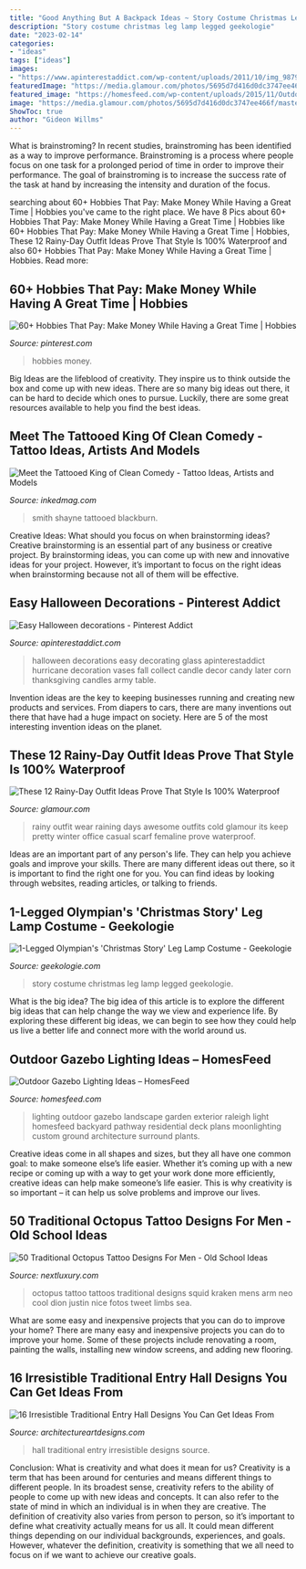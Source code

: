 ```yaml
---
title: "Good Anything But A Backpack Ideas ~ Story Costume Christmas Leg Lamp Legged Geekologie"
description: "Story costume christmas leg lamp legged geekologie"
date: "2023-02-14"
categories:
- "ideas"
tags: ["ideas"]
images:
- "https://www.apinterestaddict.com/wp-content/uploads/2011/10/img_9879.jpg"
featuredImage: "https://media.glamour.com/photos/5695d7d416d0dc3747ee466f/master/pass/fashion-2015-10-rainy-day-outfit-idea-atlantic-pacific-main.jpg"
featured_image: "https://homesfeed.com/wp-content/uploads/2015/11/Outdoor-Lighting-For-Gazebo-And-Garden-Surround-With-Plants.jpg"
image: "https://media.glamour.com/photos/5695d7d416d0dc3747ee466f/master/pass/fashion-2015-10-rainy-day-outfit-idea-atlantic-pacific-main.jpg"
ShowToc: true
author: "Gideon Willms"
---
```



What is brainstroming?
In recent studies, brainstroming has been identified as a way to improve performance. Brainstroming is a process where people focus on one task for a prolonged period of time in order to improve their performance. The goal of brainstroming is to increase the success rate of the task at hand by increasing the intensity and duration of the focus.

	

		
searching about 60+ Hobbies That Pay: Make Money While Having a Great Time | Hobbies you've came to the right place. We have 8 Pics about 60+ Hobbies That Pay: Make Money While Having a Great Time | Hobbies like 60+ Hobbies That Pay: Make Money While Having a Great Time | Hobbies, These 12 Rainy-Day Outfit Ideas Prove That Style Is 100% Waterproof and also 60+ Hobbies That Pay: Make Money While Having a Great Time | Hobbies. Read more:
		
    
## 60+ Hobbies That Pay: Make Money While Having A Great Time | Hobbies

<img loading=lazy src="https://i.pinimg.com/736x/e6/82/4a/e6824a77f3969a929cd698fa29a90ebb.jpg" onerror="this.onerror=null;this.src='https://tse4.mm.bing.net/th?id=OIP.h3QD6k9myLPcOc2BcI3JbAAAAA&amp;pid=15.1';" alt="60+ Hobbies That Pay: Make Money While Having a Great Time | Hobbies">

_Source: pinterest.com_

>hobbies money. 

	

Big Ideas are the lifeblood of creativity. They inspire us to think outside the box and come up with new ideas. There are so many big ideas out there, it can be hard to decide which ones to pursue. Luckily, there are some great resources available to help you find the best ideas.

    
## Meet The Tattooed King Of Clean Comedy - Tattoo Ideas, Artists And Models

<img loading=lazy src="https://www.inkedmag.com/.image/c_limit%2Ccs_srgb%2Cfl_progressive%2Cq_auto:good%2Cw_700/MTY5MTQwNTk4NTg5MTA1NDQx/_50a2955.jpg" onerror="this.onerror=null;this.src='https://tse1.mm.bing.net/th?id=OIP.pi5lw5AyGlPKRudvTqVmGgHaLH&amp;pid=15.1';" alt="Meet the Tattooed King of Clean Comedy - Tattoo Ideas, Artists and Models">

_Source: inkedmag.com_

>smith shayne tattooed blackburn. 

	

Creative Ideas: What should you focus on when brainstorming ideas?
Creative brainstorming is an essential part of any business or creative project. By brainstorming ideas, you can come up with new and innovative ideas for your project. However, it’s important to focus on the right ideas when brainstorming because not all of them will be effective.

    
## Easy Halloween Decorations - Pinterest Addict

<img loading=lazy src="https://www.apinterestaddict.com/wp-content/uploads/2011/10/img_9879.jpg" onerror="this.onerror=null;this.src='https://tse1.mm.bing.net/th?id=OIP.1l8rL6i_Yce-Gq51ncRwLAHaLH&amp;pid=15.1';" alt="Easy Halloween decorations - Pinterest Addict">

_Source: apinterestaddict.com_

>halloween decorations easy decorating glass apinterestaddict hurricane decoration vases fall collect candle decor candy later corn thanksgiving candles army table. 

	

Invention ideas are the key to keeping businesses running and creating new products and services. From diapers to cars, there are many inventions out there that have had a huge impact on society. Here are 5 of the most interesting invention ideas on the planet.

    
## These 12 Rainy-Day Outfit Ideas Prove That Style Is 100% Waterproof

<img loading=lazy src="https://media.glamour.com/photos/5695d7d416d0dc3747ee466f/master/pass/fashion-2015-10-rainy-day-outfit-idea-atlantic-pacific-main.jpg" onerror="this.onerror=null;this.src='https://tse3.mm.bing.net/th?id=OIP.-WF765OITceZE_hHjLtJoAHaLH&amp;pid=15.1';" alt="These 12 Rainy-Day Outfit Ideas Prove That Style Is 100% Waterproof">

_Source: glamour.com_

>rainy outfit wear raining days awesome outfits cold glamour its keep pretty winter office casual scarf femaline prove waterproof. 

	

Ideas are an important part of any person's life. They can help you achieve goals and improve your skills. There are many different ideas out there, so it is important to find the right one for you. You can find ideas by looking through websites, reading articles, or talking to friends.

    
## 1-Legged Olympian&#039;s &#039;Christmas Story&#039; Leg Lamp Costume - Geekologie

<img loading=lazy src="https://geekologie.com/2012/10/31/christmas-story-lamp-costume.jpg" onerror="this.onerror=null;this.src='https://tse4.mm.bing.net/th?id=OIP.I6PYi5a2QazbCpBPJppqJwHaNO&amp;pid=15.1';" alt="1-Legged Olympian&#039;s &#039;Christmas Story&#039; Leg Lamp Costume - Geekologie">

_Source: geekologie.com_

>story costume christmas leg lamp legged geekologie. 

	

What is the big idea?
The big idea of this article is to explore the different big ideas that can help change the way we view and experience life. By exploring these different big ideas, we can begin to see how they could help us live a better life and connect more with the world around us.

    
## Outdoor Gazebo Lighting Ideas – HomesFeed

<img loading=lazy src="https://homesfeed.com/wp-content/uploads/2015/11/Outdoor-Lighting-For-Gazebo-And-Garden-Surround-With-Plants.jpg" onerror="this.onerror=null;this.src='https://tse3.mm.bing.net/th?id=OIP.niSucKfzT0pQdTY-z0WVqgHaKV&amp;pid=15.1';" alt="Outdoor Gazebo Lighting Ideas – HomesFeed">

_Source: homesfeed.com_

>lighting outdoor gazebo landscape garden exterior raleigh light homesfeed backyard pathway residential deck plans moonlighting custom ground architecture surround plants. 

	

Creative ideas come in all shapes and sizes, but they all have one common goal: to make someone else’s life easier. Whether it’s coming up with a new recipe or coming up with a way to get your work done more efficiently, creative ideas can help make someone’s life easier. This is why creativity is so important – it can help us solve problems and improve our lives.

    
## 50 Traditional Octopus Tattoo Designs For Men - Old School Ideas

<img loading=lazy src="http://nextluxury.com/wp-content/uploads/teal-traditional-octopus-mens-arm-tattoo.jpg" onerror="this.onerror=null;this.src='https://tse2.mm.bing.net/th?id=OIP.Ls5eL64EDZ955yLHcT2OwAHaLH&amp;pid=15.1';" alt="50 Traditional Octopus Tattoo Designs For Men - Old School Ideas">

_Source: nextluxury.com_

>octopus tattoo tattoos traditional designs squid kraken mens arm neo cool dion justin nice fotos tweet limbs sea. 

	

What are some easy and inexpensive projects that you can do to improve your home?
There are many easy and inexpensive projects you can do to improve your home. Some of these projects include renovating a room, painting the walls, installing new window screens, and adding new flooring.

    
## 16 Irresistible Traditional Entry Hall Designs You Can Get Ideas From

<img loading=lazy src="https://www.architectureartdesigns.com/wp-content/uploads/2015/12/16-Irresistible-Traditional-Entry-Hall-Designs-You-Can-Get-Ideas-From-12.jpg" onerror="this.onerror=null;this.src='https://tse2.mm.bing.net/th?id=OIP.t1ltZlxlY0axYXJR2FBQTwHaLI&amp;pid=15.1';" alt="16 Irresistible Traditional Entry Hall Designs You Can Get Ideas From">

_Source: architectureartdesigns.com_

>hall traditional entry irresistible designs source. 

	

Conclusion: What is creativity and what does it mean for us?
Creativity is a term that has been around for centuries and means different things to different people. In its broadest sense, creativity refers to the ability of people to come up with new ideas and concepts. It can also refer to the state of mind in which an individual is in when they are creative. The definition of creativity also varies from person to person, so it’s important to define what creativity actually means for us all. It could mean different things depending on our individual backgrounds, experiences, and goals. However, whatever the definition, creativity is something that we all need to focus on if we want to achieve our creative goals.

